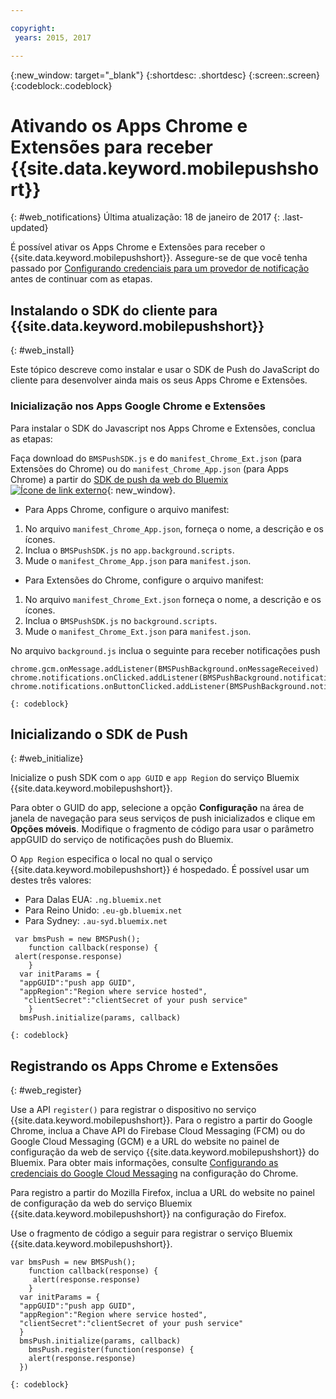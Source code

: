 ```yaml
---

copyright:
 years: 2015, 2017

---
```


{:new_window: target="_blank"}
{:shortdesc: .shortdesc}
{:screen:.screen}
{:codeblock:.codeblock}

# Ativando os Apps Chrome e Extensões para receber {{site.data.keyword.mobilepushshort}}
{: #web_notifications}
Última atualização: 18 de janeiro de 2017
{: .last-updated}

É possível ativar os Apps Chrome e Extensões para receber o {{site.data.keyword.mobilepushshort}}. Assegure-se de que você tenha passado por [Configurando credenciais para um provedor de notificação](t__main_push_config_provider.html) antes de continuar com as etapas.

## Instalando o SDK do cliente para {{site.data.keyword.mobilepushshort}}
{: #web_install}

Este tópico descreve como instalar e usar o SDK de Push do JavaScript do cliente para desenvolver ainda mais os seus Apps Chrome e Extensões.

### Inicialização nos Apps Google Chrome e Extensões

Para instalar o SDK do Javascript nos Apps Chrome e Extensões, conclua as etapas:

Faça download do `BMSPushSDK.js` e do `manifest_Chrome_Ext.json` (para Extensões do Chrome) ou do `manifest_Chrome_App.json` (para Apps Chrome) a partir do [SDK de push da web do Bluemix ![Ícone de link externo](../../icons/launch-glyph.svg "Ícone de link externo")](https://codeload.github.com/ibm-bluemix-mobile-services/bms-clientsdk-javascript-webpush/zip/master "Ícone de link externo"){: new_window}.



- Para Apps Chrome, configure o arquivo manifest:
 1. No arquivo `manifest_Chrome_App.json`, forneça o nome, a descrição e os ícones.
 2. Inclua o `BMSPushSDK.js` no `app.background.scripts`.
 3. Mude o `manifest_Chrome_App.json` para `manifest.json`.

- Para Extensões do Chrome, configure o arquivo manifest:
 1. No arquivo `manifest_Chrome_Ext.json` forneça o nome, a descrição e os ícones.
 2. Inclua o `BMSPushSDK.js` no `background.scripts`.
 3. Mude o `manifest_Chrome_Ext.json` para `manifest.json`.

No arquivo `background.js` inclua o seguinte para receber notificações push 
```
chrome.gcm.onMessage.addListener(BMSPushBackground.onMessageReceived)
chrome.notifications.onClicked.addListener(BMSPushBackground.notification_onClicked);
chrome.notifications.onButtonClicked.addListener(BMSPushBackground.notifiation_buttonClicked); 
```
	{: codeblock}



## Inicializando o SDK de Push 
{: #web_initialize}

Inicialize o push SDK com o `app GUID` e `app Region` do serviço Bluemix {{site.data.keyword.mobilepushshort}}.  

Para obter o GUID do app, selecione a opção **Configuração** na área de janela de navegação para seus serviços de push inicializados e clique em **Opções móveis**. Modifique o fragmento de código para usar o parâmetro appGUID do serviço de notificações push do Bluemix.

O `App Region` especifica o local no qual o serviço {{site.data.keyword.mobilepushshort}} é hospedado. É possível usar um destes três valores:

 - Para Dalas EUA:	 `.ng.bluemix.net`
 - Para Reino Unido:			 `.eu-gb.bluemix.net`
 - Para Sydney:		 `.au-syd.bluemix.net`

```
 var bmsPush = new BMSPush();
    function callback(response) {
 alert(response.response)
    }
  var initParams = {
  "appGUID":"push app GUID",
  "appRegion":"Region where service hosted",
   "clientSecret":"clientSecret of your push service"
    }
  bmsPush.initialize(params, callback)
```
	{: codeblock}

## Registrando os Apps Chrome e Extensões
{: #web_register}

Use a API `register()` para registrar o dispositivo no serviço
{{site.data.keyword.mobilepushshort}}. Para o registro a partir do Google Chrome, inclua a Chave API do Firebase Cloud Messaging (FCM) ou do Google Cloud
Messaging (GCM) e a URL do website no painel de configuração da web de serviço {{site.data.keyword.mobilepushshort}} do Bluemix. Para obter mais informações, consulte [Configurando as credenciais do Google Cloud Messaging](t_push_provider_android.html) na configuração do Chrome.

Para registro a partir do Mozilla Firefox, inclua a URL do website no painel de configuração da web do serviço Bluemix {{site.data.keyword.mobilepushshort}} na configuração do Firefox.

Use o fragmento de código a seguir para registrar o serviço Bluemix
{{site.data.keyword.mobilepushshort}}.
```
var bmsPush = new BMSPush();
    function callback(response) {
     alert(response.response)
    }
  var initParams = {
  "appGUID":"push app GUID",
  "appRegion":"Region where service hosted",
  "clientSecret":"clientSecret of your push service"
  }
  bmsPush.initialize(params, callback)
    bmsPush.register(function(response) {
    alert(response.response)
  })
```
    {: codeblock}




